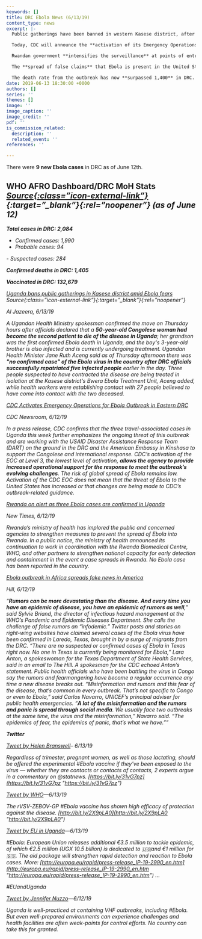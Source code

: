 ```yaml
---
keywords: []
title: DRC Ebola News (6/13/19)
content_type: news
excerpt: |-
  Public gatherings have been banned in western Kasese district, after the Ebola virus claims its **second casualty** in Uganda.

  Today, CDC will announce the **activation of its Emergency Operations Center** (EOC) to support the inter-agency response to the current outbreak.

  Rwandan government **intensifies the surveillance** at points of entry, health facilities, and community levels to prevent spread of the virus into the country.

  The **spread of false claims** that Ebola is present in the United States highlights the emerging threat that rumors spread through social media play in fighting real diseases.

  The death rate from the outbreak has now **surpassed 1,400** in DRC.
date: 2019-06-13 18:30:00 +0000
authors: []
series: ''
themes: []
image: ''
image_caption: ''
image_credit: ''
pdf: ''
is_commission_related:
  description: ''
  related_event: ''
references: ''

---
```

There were **9 new Ebola cases** in DRC as of June 12th.

## WHO AFRO Dashboard/DRC MoH Stats <i>[Source<i/>{:class=”icon-external-link”}](https://translate.googleusercontent.com/translate_c?depth=1&langpair=auto%7Cen&rurl=translate.google.com&sp=nmt4&u=https://us13.campaign-archive.com/%3Fu%3D89e5755d2cca4840b1af93176%26id%3D52c167a0be&xid=17259,15700019,15700186,15700190,15700256,15700259&usg=ALkJrhi5lF8MdH3aIGCq45-c1QW2wFG03g){:target=”_blank”}{:rel=”noopener”} (as of June 12)

**Total cases in DRC: 2,084**

* Confirmed cases: 1,990
* Probable cases: 94

\- Suspected cases: 284

**Confirmed deaths in DRC: 1,405**

**Vaccinated in DRC: 132,679**

[Uganda bans public gatherings in Kasese district amid Ebola fears](https://www.aljazeera.com/news/2019/06/uganda-bans-public-gatherings-kasese-district-ebola-fears-190613061114340.html) <i>Source<i/>{:class=”icon-external-link”}{:target=”_blank”}{:rel=”noopener”}

_Al Jazeera, 6/13/19_

A Ugandan Health Ministry spokesman confirmed the move on Thursday hours after officials declared that a **50-year-old Congolese woman had become the second patient to die of the disease in Uganda**; her grandson was the first confirmed Ebola death in Uganda, and the boy's 3-year-old brother is also infected and is currently undergoing treatment. Ugandan Health Minister Jane Ruth Aceng said as of Thursday afternoon there was **"no confirmed case" of the Ebola virus in the country after DRC officials successfully repatriated five infected people** earlier in the day. Three people suspected to have contracted the disease are being treated in isolation at the Kasese district's Bwera Ebola Treatment Unit, Aceng added, while health workers were establishing contact with 27 people believed to have come into contact with the two deceased.

[CDC Activates Emergency Operations for Ebola Outbreak in Eastern DRC](https://www.cdc.gov/media/releases/2019/p0612-ebola-operations-center.html)

_CDC Newsroom, 6/12/19_

In a press release, CDC confirms that the three travel-associated cases in Uganda this week further emphasizes the ongoing threat of this outbreak and are working with the USAID Disaster Assistance Response Team (DART) on the ground in the DRC and the American Embassy in Kinshasa to support the Congolese and international response. CDC’s activation of the EOC at Level 3, the lowest level of activation, **allows the agency to provide increased operational support for the response to meet the outbreak’s evolving challenges**. The risk of global spread of Ebola remains low. Activation of the CDC EOC does not mean that the threat of Ebola to the United States has increased or that changes are being made to CDC’s outbreak-related guidance.

[Rwanda on alert as three Ebola cases are confirmed in Uganda](https://www.newtimes.co.rw/news/rwanda-alert-ebola-uganda)

_New Times, 6/12/19_

Rwanda’s ministry of health has implored the public and concerned agencies to strengthen measures to prevent the spread of Ebola into Rwanda. In a public notice, the ministry of health announced its continuation to work in coordination with the Rwanda Biomedical Centre, WHO, and other partners to strengthen national capacity for early detection and containment in the event a case spreads in Rwanda. No Ebola case has been reported in the country.

[Ebola outbreak in Africa spreads fake news in America](https://thehill.com/policy/international/448197-ebola-outbreak-in-africa-spreads-fake-news-in-america)

_Hill, 6/12/19_

“**Rumors can be more devastating than the disease. And every time you have an epidemic of disease, you have an epidemic of rumors as well**,” said Sylvie Briand, the director of infectious hazard management at the WHO’s Pandemic and Epidemic Diseases Department. She calls the challenge of false rumors an “infodemic.” Twitter posts and stories on right-wing websites have claimed several cases of the Ebola virus have been confirmed in Laredo, Texas, brought in by a surge of migrants from the DRC. “There are no suspected or confirmed cases of Ebola in Texas right now. No one in Texas is currently being monitored for Ebola,” Lara Anton, a spokeswoman for the Texas Department of State Health Services, said in an email to The Hill. A spokesman for the CDC echoed Anton’s statement. Public health officials who have been battling the virus in Congo say the rumors and fearmongering have become a regular occurrence any time a new disease breaks out. “Misinformation and rumors and this fear of the disease, that’s common in every outbreak. That’s not specific to Congo or even to Ebola,” said Carlos Navarro, UNICEF’s principal adviser for public health emergencies. “**A lot of the misinformation and the rumors and panic is spread through social media**. We usually face two outbreaks at the same time, the virus and the misinformation,” Navarro said. “The epidemics of fear, the epidemics of panic, that’s what we have.””

**Twitter**

[Tweet by Helen Branswell](https://twitter.com/HelenBranswell/status/1139172403140005888)– 6/13/19

Regardless of trimester, pregnant women, as well as those lactating, should be offered the experimental #Ebola vaccine if they've been exposed to the virus — whether they are contacts or contacts of contacts, 2 experts argue in a commentary on @statnews. [https://bit.ly/31vG7pz](https://bit.ly/31vG7pz "https://bit.ly/31vG7pz")

[Tweet by WHO](https://twitter.com/WHO/status/1139147280139857920)—6/13/19

The rVSV-ZEBOV-GP #Ebola vaccine has shown high efficacy of protection against the disease. [http://bit.ly/2X9pLA0](http://bit.ly/2X9pLA0 "http://bit.ly/2X9pLA0")

[Tweet by EU in Uganda](https://twitter.com/EUinUG/status/1139139533184917505)—6/13/19

\#Ebola: European Union releases additional €3.5 million to tackle epidemic, of which €2.5 million (UGX 10.5 billion) is dedicated to 🇺🇬and €1 million for 🇸🇸. The aid package will strengthen rapid detection and reaction to Ebola cases. More: [http://europa.eu/rapid/press-release_IP-19-2990_en.htm](http://europa.eu/rapid/press-release_IP-19-2990_en.htm "http://europa.eu/rapid/press-release_IP-19-2990_en.htm") …

\#EUandUganda

[Tweet by Jennifer Nuzzo](https://twitter.com/JenniferNuzzo/status/1138801194489516035)—6/12/19

Uganda is well-practiced at containing VHF outbreaks, including #Ebola. But even well-prepared environments can experience challenges and health facilities are often weak-points for control efforts. No country can take this for granted.